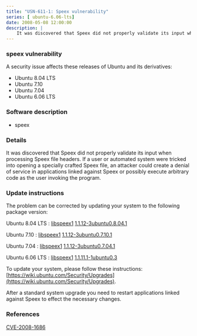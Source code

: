 ```yaml
---
title: "USN-611-1: Speex vulnerability"
series: [ ubuntu-6.06-lts]
date: 2008-05-08 12:00:00
description: |
    It was discovered that Speex did not properly validate its input when processing Speex file headers. If a user or automated system were tricked into opening a specially crafted Speex file, an attacker could create a denial of service in applications linked against Speex or possibly execute arbitrary code as the user invoking the program. 
--- 
```

 
 


### speex vulnerability

A security issue affects these releases of Ubuntu and its derivatives:

* Ubuntu 8.04 LTS
* Ubuntu 7.10
* Ubuntu 7.04
* Ubuntu 6.06 LTS

### Software description

* speex 

### Details

It was discovered that Speex did not properly validate its input when processing Speex file headers. If a user or automated system were tricked into opening a specially crafted Speex file, an attacker could create a denial of service in applications linked against Speex or possibly execute arbitrary code as the user invoking the program. 

### Update instructions

The problem can be corrected by updating your system to the following package version:

Ubuntu 8.04 LTS
 : [libspeex1](https://launchpad.net/ubuntu/+source/speex) <span> [1.1.12-3ubuntu0.8.04.1](https://launchpad.net/ubuntu/+source/speex/1.1.12-3ubuntu0.8.04.1) </span> 

Ubuntu 7.10
 : [libspeex1](https://launchpad.net/ubuntu/+source/speex) <span> [1.1.12-3ubuntu0.7.10.1](https://launchpad.net/ubuntu/+source/speex/1.1.12-3ubuntu0.7.10.1) </span> 

Ubuntu 7.04
 : [libspeex1](https://launchpad.net/ubuntu/+source/speex) <span> [1.1.12-3ubuntu0.7.04.1](https://launchpad.net/ubuntu/+source/speex/1.1.12-3ubuntu0.7.04.1) </span> 

Ubuntu 6.06 LTS
 : [libspeex1](https://launchpad.net/ubuntu/+source/speex) <span> [1.1.11.1-1ubuntu0.3](https://launchpad.net/ubuntu/+source/speex/1.1.11.1-1ubuntu0.3) </span> 

To update your system, please follow these instructions: [https://wiki.ubuntu.com/Security/Upgrades](https://wiki.ubuntu.com/Security/Upgrades).

After a standard system upgrade you need to restart applications linked against Speex to effect the necessary changes. 

### References

 
 [CVE-2008-1686](http://people.ubuntu.com/~ubuntu-security/cve/CVE-2008-1686)
 

